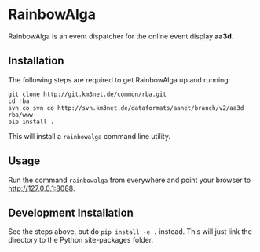 # RainbowAlga

RainbowAlga is an event dispatcher for the online event display **aa3d**.

## Installation

The following steps are required to get RainbowAlga up and running:

    git clone http://git.km3net.de/common/rba.git
    cd rba
    svn co svn co http://svn.km3net.de/dataformats/aanet/branch/v2/aa3d rba/www
    pip install .

This will install a ``rainbowalga`` command line utility.

## Usage

Run the command ``rainbowalga`` from everywhere and point your browser to
<http://127.0.0.1:8088>.


## Development Installation

See the steps above, but do ``pip install -e .`` instead. This will just
link the directory to the Python site-packages folder.
